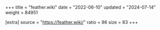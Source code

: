 +++
title = "feather.wiki"
date = "2022-06-10"
updated = "2024-07-14"
weight = 84951

[extra]
source = "https://feather.wiki/"
ratio = 86
size = 83
+++
